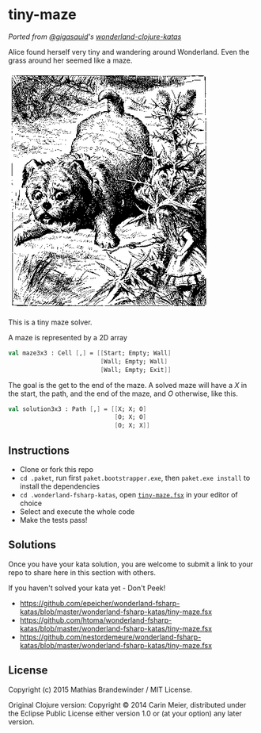 # tiny-maze

_Ported from [@gigasquid](https://twitter.com/gigasquid)'s
[*wonderland-clojure-katas*](https://github.com/gigasquid/wonderland-clojure-katas)_

Alice found herself very tiny and wandering around Wonderland.  Even
the grass around her seemed like a maze.

![alice tiny](../images/alicetiny.gif)

This is a tiny maze solver.

A maze is represented by a 2D array

```fsharp
val maze3x3 : Cell [,] = [[Start; Empty; Wall]
                          [Wall; Empty; Wall]
                          [Wall; Empty; Exit]]
```


The goal is the get to the end of the maze.  A solved maze will have a
_X_ in the start, the path, and the end of the maze, and _O_ otherwise, like this.

```fsharp
val solution3x3 : Path [,] = [[X; X; O]
                              [O; X; O]
                              [O; X; X]]
```

## Instructions

- Clone or fork this repo
- `cd .paket`, run first `paket.bootstrapper.exe`, then `paket.exe install` to install the dependencies
- `cd .wonderland-fsharp-katas`, open [`tiny-maze.fsx`](tiny-maze.fsx) in your editor of choice
- Select and execute the whole code
- Make the tests pass!

## Solutions

Once you have your kata solution, you are welcome to submit a link to your repo to share here in this section with others.


If you haven't solved your kata yet - Don't Peek!

* https://github.com/epeicher/wonderland-fsharp-katas/blob/master/wonderland-fsharp-katas/tiny-maze.fsx
* https://github.com/htoma/wonderland-fsharp-katas/blob/master/wonderland-fsharp-katas/tiny-maze.fsx
* https://github.com/nestordemeure/wonderland-fsharp-katas/blob/master/wonderland-fsharp-katas/tiny-maze.fsx

## License

Copyright (c) 2015 Mathias Brandewinder / MIT License.

Original Clojure version: Copyright © 2014 Carin Meier, distributed under the Eclipse Public License either version 1.0 or (at
your option) any later version.
